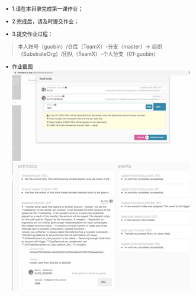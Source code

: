 * 1.请在本目录完成第一课作业；

* 2.完成后，请及时提交作业；

* 3.提交作业过程：
> 本人账号（guobin）/仓库（TeamX）-分支（master）→ 组织（SubstrateOrg）/团队（TeamX）-个人分支（01-guobin）

* 作业截图
![img](imgs/WechatIMG194.png '作业1')
![img](imgs/WechatIMG195.png '作业2')

